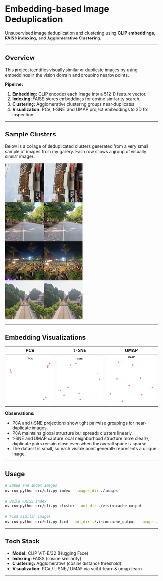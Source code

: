 # Embedding-based Image Deduplication

Unsupervised image deduplication and clustering using **CLIP embeddings**, **FAISS indexing**, and **Agglomerative Clustering**.

---

## Overview
This project identifies visually similar or duplicate images by using embeddings in the vision domain and grouping nearby points.

**Pipeline:**
1. **Embedding:** CLIP encodes each image into a 512-D feature vector.  
2. **Indexing:** FAISS stores embeddings for cosine similarity search.  
3. **Clustering:** Agglomerative clustering groups near-duplicates.  
4. **Visualization:** PCA, t-SNE, and UMAP project embeddings to 2D for inspection.

---

## Sample Clusters
Below is a collage of deduplicated clusters generated from a very small sample of images from my gallery.
Each row shows a group of visually similar images.

![Collage](visioncache_output/collages.png)

---

## Embedding Visualizations

| PCA | t-SNE | UMAP |
|:---:|:---:|:---:|
| ![PCA](visioncache_output/pca.png) | ![t-SNE](visioncache_output/tsne.png) | ![UMAP](visioncache_output/umap.png) |

**Observations:**
- PCA and t-SNE projections show tight pairwise groupings for near-duplicate images.
- PCA maintains global structure but spreads clusters linearly.
- t-SNE and UMAP capture local neighborhood structure more clearly, duplicate pairs remain close even when the overall space is sparse.
- The dataset is small, so each visible point generally represents a unique image.

---

## Usage
```bash
# Embed and index images
uv run python src/cli.py index --images_dir ./images

# Build FAISS index
uv run python src/cli.py cluster --out_dir ./visioncache_output

# Find similar images
uv run python src/cli.py find --out_dir ./visioncache_output --image ./images/sample.jpg
```

---

## Tech Stack
- **Model:** CLIP ViT-B/32 (Hugging Face)
- **Indexing:** FAISS (cosine similarity)
- **Clustering:** Agglomerative (cosine distance threshold)
- **Visualization:** PCA / t-SNE / UMAP via scikit-learn & umap-learn

---
